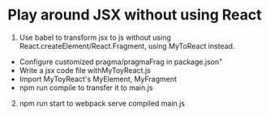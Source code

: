 # Play around JSX without using React
1. Use babel to transform jsx to js without using React.createElement/React.Fragment, using MyToReact instead.
- Configure customized pragma/pragmaFrag in package.json"
- Write a jsx code file withMyToyReact.js
- Import MyToyReact's MyElement, MyFragment
- npm run compile to transfer it to main.js
2. npm run start to webpack serve compiled main.js
